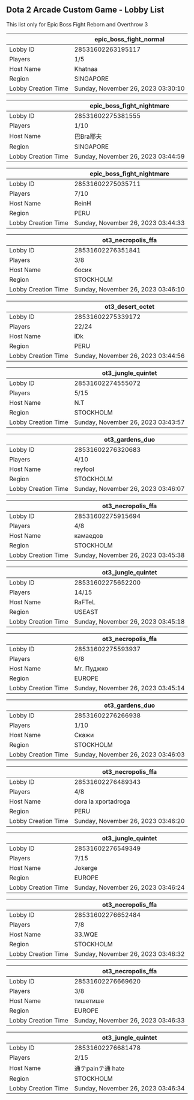 ## Dota 2 Arcade Custom Game - Lobby List

This list only for Epic Boss Fight Reborn and Overthrow 3

|  | epic_boss_fight_normal |
| ------ | ------ |
| Lobby ID | 28531602263195117 |
| Players | 1/5 |
| Host Name | Khatnaa |
| Region | SINGAPORE |
| Lobby Creation Time | Sunday, November 26, 2023 03:30:10 |


|  | epic_boss_fight_nightmare |
| ------ | ------ |
| Lobby ID | 28531602275381555 |
| Players | 1/10 |
| Host Name | 巴Bra耶夫 |
| Region | SINGAPORE |
| Lobby Creation Time | Sunday, November 26, 2023 03:44:59 |


|  | epic_boss_fight_nightmare |
| ------ | ------ |
| Lobby ID | 28531602275035711 |
| Players | 7/10 |
| Host Name | ReinH |
| Region | PERU |
| Lobby Creation Time | Sunday, November 26, 2023 03:44:33 |


|  | ot3_necropolis_ffa |
| ------ | ------ |
| Lobby ID | 28531602276351841 |
| Players | 3/8 |
| Host Name | босик |
| Region | STOCKHOLM |
| Lobby Creation Time | Sunday, November 26, 2023 03:46:10 |


|  | ot3_desert_octet |
| ------ | ------ |
| Lobby ID | 28531602275339172 |
| Players | 22/24 |
| Host Name | iDk |
| Region | PERU |
| Lobby Creation Time | Sunday, November 26, 2023 03:44:56 |


|  | ot3_jungle_quintet |
| ------ | ------ |
| Lobby ID | 28531602274555072 |
| Players | 5/15 |
| Host Name | N.T |
| Region | STOCKHOLM |
| Lobby Creation Time | Sunday, November 26, 2023 03:43:57 |


|  | ot3_gardens_duo |
| ------ | ------ |
| Lobby ID | 28531602276320683 |
| Players | 4/10 |
| Host Name | reyfool |
| Region | STOCKHOLM |
| Lobby Creation Time | Sunday, November 26, 2023 03:46:07 |


|  | ot3_necropolis_ffa |
| ------ | ------ |
| Lobby ID | 28531602275915694 |
| Players | 4/8 |
| Host Name | камаедов |
| Region | STOCKHOLM |
| Lobby Creation Time | Sunday, November 26, 2023 03:45:38 |


|  | ot3_jungle_quintet |
| ------ | ------ |
| Lobby ID | 28531602275652200 |
| Players | 14/15 |
| Host Name | RaFTeL |
| Region | USEAST |
| Lobby Creation Time | Sunday, November 26, 2023 03:45:18 |


|  | ot3_necropolis_ffa |
| ------ | ------ |
| Lobby ID | 28531602275593937 |
| Players | 6/8 |
| Host Name | Mr. Пуджко |
| Region | EUROPE |
| Lobby Creation Time | Sunday, November 26, 2023 03:45:14 |


|  | ot3_gardens_duo |
| ------ | ------ |
| Lobby ID | 28531602276266938 |
| Players | 1/10 |
| Host Name | Скажи |
| Region | STOCKHOLM |
| Lobby Creation Time | Sunday, November 26, 2023 03:46:03 |


|  | ot3_necropolis_ffa |
| ------ | ------ |
| Lobby ID | 28531602276489343 |
| Players | 4/8 |
| Host Name | dora  la xportadroga |
| Region | PERU |
| Lobby Creation Time | Sunday, November 26, 2023 03:46:20 |


|  | ot3_jungle_quintet |
| ------ | ------ |
| Lobby ID | 28531602276549349 |
| Players | 7/15 |
| Host Name | Jokerge |
| Region | EUROPE |
| Lobby Creation Time | Sunday, November 26, 2023 03:46:24 |


|  | ot3_necropolis_ffa |
| ------ | ------ |
| Lobby ID | 28531602276652484 |
| Players | 7/8 |
| Host Name | 33.WQE |
| Region | STOCKHOLM |
| Lobby Creation Time | Sunday, November 26, 2023 03:46:32 |


|  | ot3_necropolis_ffa |
| ------ | ------ |
| Lobby ID | 28531602276669620 |
| Players | 3/8 |
| Host Name | тишетише |
| Region | EUROPE |
| Lobby Creation Time | Sunday, November 26, 2023 03:46:33 |


|  | ot3_jungle_quintet |
| ------ | ------ |
| Lobby ID | 28531602276681478 |
| Players | 2/15 |
| Host Name | 通テpainテ通 hate |
| Region | STOCKHOLM |
| Lobby Creation Time | Sunday, November 26, 2023 03:46:34 |


